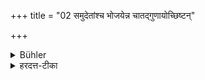 +++
title = "02 समुदेतांश्च भोजयेन्न चातद्गुणायोच्छिष्टन्"

+++

<details><summary>Bühler</summary>

2. And he shall feed Brāhmaṇas endowed with all (good qualities), and they shall not give the fragments (of the food) to a person who does not possess the same good qualities (as the Brāhmaṇas).
</details>

<details><summary>हरदत्त-टीका</summary>

## सूत्रम्
समुदेतांश्च भोजयेन्न चाऽतद्गुणायोच्छिष्टं दद्युः ॥२॥  
## टिप्पनी
व्याख्यातमिदम् । दद्युरिति बहुवचनं तथाविधकर्तृबहुत्वापेक्षम् । वचनव्यत्ययो वा ॥२॥
</details>
